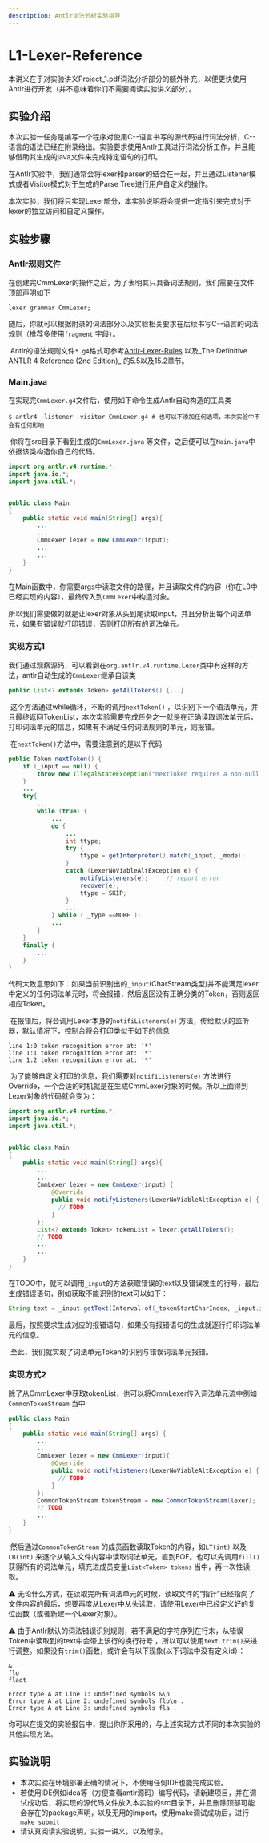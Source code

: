 ```yaml
---
description: Antlr词法分析实验指导
---
```


# L1-Lexer-Reference

本讲义在于对实验讲义Project\_1.pdf词法分析部分的额外补充，以便更快使用Antlr进行开发（并不意味着你们不需要阅读实验讲义部分）。

## 实验介绍

​ 本次实验一任务是编写一个程序对使用C--语言书写的源代码进行词法分析，C--语言的语法已经在附录给出。实验要求使用Antlr工具进行词法分析工作，并且能够借助其生成的java文件来完成特定语句的打印。

​ 在Antlr实验中，我们通常会将lexer和parser的结合在一起，并且通过Listener模式或者Visitor模式对于生成的Parse Tree进行用户自定义的操作。

​ 本次实验，我们将只实现Lexer部分，本实验说明将会提供一定指引来完成对于lexer的独立访问和自定义操作。

## 实验步骤

### Antlr规则文件

​ 在创建完CmmLexer的操作之后，为了表明其只具备词法规则，我们需要在文件顶部声明如下

```
lexer grammar CmmLexer;
```

​ 随后，你就可以根据附录的词法部分以及实验相关要求在后续书写C--语言的词法规则（推荐多使用`fragment` 字段）。

​ Antlr的语法规则文件`*.g4`格式可参考[Antlr-Lexer-Rules](https://github.com/antlr/antlr4/blob/master/doc/lexer-rules.md) 以及_The Definitive ANTLR 4 Reference (2nd Edition)_ 的5.5以及15.2章节。

### Main.java

​ 在实现完`CmmLexer.g4`文件后，使用如下命令生成Antlr自动构造的工具类

```shell
$ antlr4 -listener -visitor CmmLexer.g4 # 也可以不添加任何选项，本次实验中不会有任何影响
```

​ 你将在src目录下看到生成的`CmmLexer.java` 等文件，之后便可以在`Main.java`中依据该类构造你自己的代码。

```java
import org.antlr.v4.runtime.*;
import java.io.*;
import java.util.*;


public class Main
{
    public static void main(String[] args){
      	...
        ...
        CmmLexer lexer = new CmmLexer(input);
      	...
        ...
    }
}
```

​ 在Main函数中，你需要args中读取文件的路径，并且读取文件的内容（你在L0中已经实现的内容），最终传入到`CmmLexer`中构造对象。

​ 所以我们需要做的就是让lexer对象从头到尾读取input，并且分析出每个词法单元，如果有错误就打印错误，否则打印所有的词法单元。

### 实现方式1

​  我们通过观察源码，可以看到在`org.antlr.v4.runtime.Lexer`类中有这样的方法，antlr自动生成的`CmmLexer`继承自该类

```java
public List<? extends Token> getAllTokens() {...}
```

​ 这个方法通过while循环，不断的调用`nextToken()` ，以识别下一个语法单元，并且最终返回TokenList，本次实验需要完成任务之一就是在正确读取词法单元后，打印词法单元的信息，如果有不满足任何词法规则的单元，则报错。

​ 在`nextToken()`方法中，需要注意到的是以下代码

```java
public Token nextToken() {
    if (_input == null) {
        throw new IllegalStateException("nextToken requires a non-null input stream.");
    }
    ...
    try{
        ...
        while (true) {
            ...
            do {
                ...
                int ttype;
                try {
                    ttype = getInterpreter().match(_input, _mode);
                }
                catch (LexerNoViableAltException e) {
                    notifyListeners(e);		// report error
                    recover(e);
                    ttype = SKIP;
                }
                ...
            } while ( _type ==MORE );
            ...
        }
    }
    finally {
        ...
    }
}
```

​ 代码大致意思如下：如果当前识别出的`_input`(CharStream类型)并不能满足lexer中定义的任何词法单元时，将会报错，然后返回没有正确分类的Token，否则返回相应Token。

​ 在报错后，将会调用Lexer本身的`notifiListeners(e)` 方法，传给默认的监听器，默认情况下，控制台将会打印类似于如下的信息

```
line 1:0 token recognition error at: '*'
line 1:1 token recognition error at: '*'
line 1:2 token recognition error at: '*'
```

​ 为了能够自定义打印的信息，我们需要对`notifiListeners(e)` 方法进行Override，一个合适的时机就是在生成CmmLexer对象的时候。所以上面得到Lexer对象的代码就会变为：

```java
import org.antlr.v4.runtime.*;
import java.io.*;
import java.util.*;


public class Main
{
    public static void main(String[] args){
      	...
        ...
        CmmLexer lexer = new CmmLexer(input) {
            @Override
            public void notifyListeners(LexerNoViableAltException e) {
              // TODO
            }
        };
      	List<? extends Token> tokenList = lexer.getAllTokens();
      	// TODO
      	...
        ...
    }
}        
```

​  在TODO中，就可以调用`_input`的方法获取错误的text以及错误发生的行号，最后生成错误语句，例如获取不能识别的text可以如下：

```java
String text = _input.getText(Interval.of(_tokenStartCharIndex, _input.index()));
```

&#x20; 最后，按照要求生成对应的报错语句，如果没有报错语句的生成就逐行打印词法单元的信息。

​  至此，我们就实现了词法单元Token的识别与错误词法单元报错。

### 实现方式2

&#x20; ​除了从CmmLexer中获取tokenList，也可以将CmmLexer传入词法单元流中例如`CommonTokenStream` 当中

```java
public class Main
{
    public static void main(String[] args) {
        ...
        ...
        CmmLexer lexer = new CmmLexer(input){
            @Override
            public void notifyListeners(LexerNoViableAltException e) {
              // TODO
            }
        };
        CommonTokenStream tokenStream = new CommonTokenStream(lexer);
        // TODO
        ...
    }
}
```

​  然后通过`CommonTokenStream` 的成员函数读取Token的内容，如`LT(int)` 以及`LB(int)` 来逐个从输入文件内容中读取词法单元，直到EOF。也可以先调用`fill()` 获得所有的词法单元，填充进成员变量`List<Token> tokens` 当中，再一次性读取。





⚠️ 无论什么方式，在读取完所有词法单元的时候，读取文件的“指针”已经指向了文件内容的最后，想要再度从Lexer中从头读取，请使用Lexer中已经定义好的复位函数（或者新建一个Lexer对象）。

⚠️ 由于Antlr默认的词法错误识别规则，若不满足的字符序列在行末，从错误Token中读取到的text中会带上该行的换行符号 ，所以可以使用`text.trim()`来进行调整。如果没有`trim()`函数，或许会有以下现象(以下词法中没有定义id）：

```
&
flo
flaot

Error type A at Line 1: undefined symbols &\n .
Error type A at Line 2: undefined symbols flo\n .
Error type A at Line 3: undefined symbols fla .
```



你可以在提交的实验报告中，提出你所采用的，与上述实现方式不同的本次实验的其他实现方法。

## 实验说明

* 本次实验在环境部署正确的情况下，不使用任何IDE也能完成实验。
* 若使用IDE例如idea等（方便查看antlr源码）编写代码，请新建项目，并在调试成功后，将实现的源代码文件放入本实验的src目录下，并且删除顶部可能会存在的package声明，以及无用的import，使用make调试成功后，进行`make submit`
* 请认真阅读实验说明，实验一讲义，以及附录。

​

